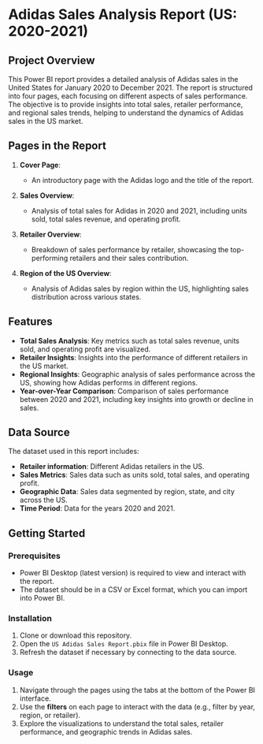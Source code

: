 # Adidas Sales Analysis Report (US: 2020-2021)

## Project Overview

This Power BI report provides a detailed analysis of Adidas sales in the United States for January 2020 to December 2021. 
The report is structured into four pages, each focusing on different aspects of sales performance. 
The objective is to provide insights into total sales, retailer performance, and regional sales trends, helping to understand the dynamics of Adidas sales in the US market.

## Pages in the Report

1. **Cover Page**:
   - An introductory page with the Adidas logo and the title of the report.
   
2. **Sales Overview**:
   - Analysis of total sales for Adidas in 2020 and 2021, including units sold, total sales revenue, and operating profit.
   
3. **Retailer Overview**:
   - Breakdown of sales performance by retailer, showcasing the top-performing retailers and their sales contribution.
   
4. **Region of the US Overview**:
   - Analysis of Adidas sales by region within the US, highlighting sales distribution across various states.

## Features

- **Total Sales Analysis**: Key metrics such as total sales revenue, units sold, and operating profit are visualized.
- **Retailer Insights**: Insights into the performance of different retailers in the US market.
- **Regional Insights**: Geographic analysis of sales performance across the US, showing how Adidas performs in different regions.
- **Year-over-Year Comparison**: Comparison of sales performance between 2020 and 2021, including key insights into growth or decline in sales.

## Data Source

The dataset used in this report includes:
- **Retailer information**: Different Adidas retailers in the US.
- **Sales Metrics**: Sales data such as units sold, total sales, and operating profit.
- **Geographic Data**: Sales data segmented by region, state, and city across the US.
- **Time Period**: Data for the years 2020 and 2021.

## Getting Started

### Prerequisites
- Power BI Desktop (latest version) is required to view and interact with the report.
- The dataset should be in a CSV or Excel format, which you can import into Power BI.

### Installation
1. Clone or download this repository.
2. Open the `US Adidas Sales Report.pbix` file in Power BI Desktop.
3. Refresh the dataset if necessary by connecting to the data source.

### Usage
1. Navigate through the pages using the tabs at the bottom of the Power BI interface.
2. Use the **filters** on each page to interact with the data (e.g., filter by year, region, or retailer).
3. Explore the visualizations to understand the total sales, retailer performance, and geographic trends in Adidas sales.
